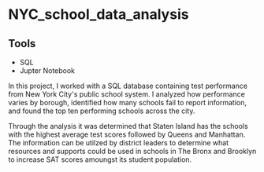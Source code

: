 # NYC_school_data_analysis

## Tools
* SQL
* Jupter Notebook

In this project, I worked with a SQL database containing test performance from New York City's public school system.
I analyzed how performance varies by borough, identified how many schools fail to report information, and found the top ten performing schools across the city.

Through the analysis it was determined that Staten Island has the schools with the highest average test scores followed by Queens and Manhattan. The information can be utilzed by district leaders to determine what resources and supports could be used in schools in The Bronx and Brooklyn to increase SAT scores amoungst its student population. 
